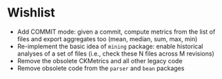 # Wishlist

- Add COMMIT mode: given a commit, compute metrics from the list of files and export aggregates too (mean, median, sum, max, min)
- Re-implement the basic idea of `mining` package: enable historical analyses of a set of files (i.e., check these N files across M revisions)
- Remove the obsolete CKMetrics and all other legacy code
- Remove obsolete code from the `parser` and `bean` packages
